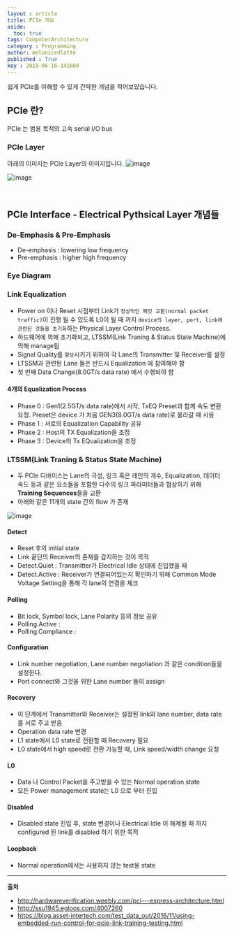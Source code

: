```yaml
---
layout : article
title: PCIe 개요
aside:
  toc: true
tags: ComputerArchitecture
category : Programming
author: melonicedlatte
published : True
key : 2019-06-16-141600
---
```


쉽게 PCIe를 이해할 수 있게 간략한 개념을 적어보았습니다. 

## PCIe 란?
PCIe 는 범용 목적의 고속 serial I/O bus

### PCIe Layer
아래의 이미지는 PCIe Layer의 이미지입니다.
![image](/assets/images/201906/D60B5022-8153-4A34-9A62-661CCE0D0571-558-0000006150F97EF8/IMG_0004.jpeg)

![image](/assets/images/201906/A0BA2347-424E-405F-86F6-8303B07E6243-558-0000006261795540/IMG_0005.jpeg)

<br>

## PCIe Interface - Electrical Pythsical Layer 개념들

### De-Emphasis & Pre-Emphasis
- De-emphasis : lowering low frequency
- Pre-emphasis : higher high frequency 

### Eye Diagram

### Link Equalization
- Power on 이나 Reset 시점부터 Link가 `정상적인 패킷 교환(normal packet traffic)`이 진행 될 수 있도록 L0이 될 때 까지 `device의 layer, port, link에 관련된 것들을 초기화`하는 Physical Layer Control Process. 
- 하드웨어에 의해 초기화되고, LTSSM(Link Traning & Status State Machine)에 의해 manage됨
- Signal Quality를 `향상`시키기 위하여 각 Lane의 Transmitter 및 Receiver를 설정
- LTSSM과 관련된 Lane 들은 반드시 Equalization 에 참여해야 함
- 첫 번째 Data Change(8.0GT/s data rate) 에서 수행되야 함
 
#### 4개의 Equalization Process
- Phase 0 : Gen1(2.5GT/s data rate)에서 시작, TxEQ Preset과 함께 속도 변환 요청. Preset은 device 가 처음 GEN3(8.0GT/s data rate)로 올라갈 때 사용
- Phase 1 : 서로의 Equalization Capability 공유 
- Phase 2 : Host의 TX Equalization을 조정
- Phase 3 : Device의 Tx EQualization을 조정
 
### LTSSM(Link Traning & Status State Machine)
- 두 PCIe 디바이스는 Lane의 극성, 링크 혹은 레인의 개수, Equalization, 데이터 속도 등과 같은 요소들을 포함한 다수의 링크 파라미터들과 협상하기 위해 **Training Sequences**들을 교환
- 아래와 같은 11개의 state 간의 flow 가 존재

![image](/assets/images/201906/17C118B4-D6B6-4634-953D-E5857986CEC6-558-000000702847282F/IMG_0006.png)

#### Detect
- Reset 후의 initial state
- Link 끝단의 Receiver의 존재를 감지하는 것이 목적
- Detect.Quiet : Transmitter가 Electrical Idle 상태에 진입했을 때
- Detect.Active : Receiver가 연결되어있는지 확인하기 위해 Common Mode Voltage Setting을 통해 각 lane의 연결을 체크 

#### Polling
- Bit lock, Symbol lock, Lane Polarity 등의 정보 공유
- Polling.Active : 
- Polling.Compliance : 

#### Configuration
- Link number negotiation, Lane number negotiation 과 같은 condition들을 설정한다. 
- Port connect와 그것을 위한 Lane number 들의 assign

#### Recovery
- 이 단계에서 Transmitter와 Receiver는 설정된 link와 lane number, data rate를 서로 주고 받음
- Operation data rate 변경
- L1 state에서 L0 state로 전환할 때 Recovery 필요
- L0 state에서 high speed로 전환 가능할 때, Link speed/width change 요청

#### L0
- Data 나 Control Packet을 주고받을 수 있는 Normal operation state
- 모든 Power management state는 L0 으로 부터 진입

#### Disabled
- Disabled state 진입 후, state 변경이나 Electrical Idle 이 해제될 때 까지 configured 된 link를 disabled 하기 위한 목적

#### Loopback
- Normal operation에서는 사용하지 않는 test용 state

<hr>

**출처** 
- http://hardwareverification.weebly.com/pci---express-architecture.html
- http://ssu1945.egloos.com/4007260
- https://blog.asset-intertech.com/test_data_out/2016/11/using-embedded-run-control-for-pcie-link-training-testing.html

